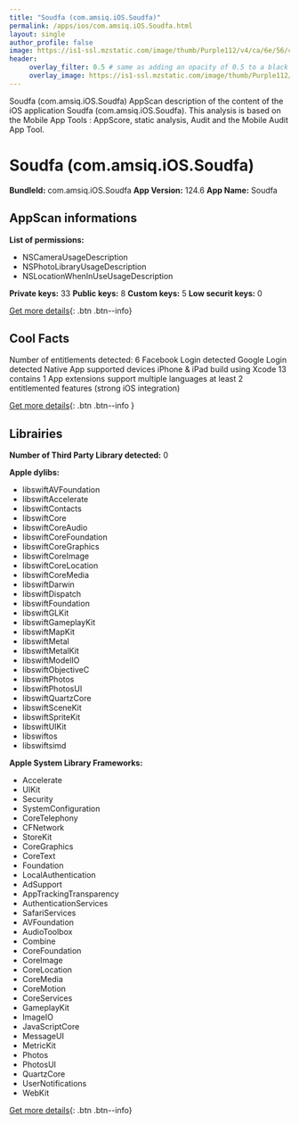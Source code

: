 ```yaml
---
title: "Soudfa (com.amsiq.iOS.Soudfa)"
permalink: /apps/ios/com.amsiq.iOS.Soudfa.html
layout: single
author_profile: false
image: https://is1-ssl.mzstatic.com/image/thumb/Purple112/v4/ca/6e/56/ca6e5611-3679-6b10-ec24-d7b23b6d1dec/AppIcon-0-0-1x_U007emarketing-0-0-0-7-0-0-sRGB-0-0-0-GLES2_U002c0-512MB-85-220-0-0.png/512x512bb.jpg
header: 
     overlay_filter: 0.5 # same as adding an opacity of 0.5 to a black background
     overlay_image: https://is1-ssl.mzstatic.com/image/thumb/Purple112/v4/ca/6e/56/ca6e5611-3679-6b10-ec24-d7b23b6d1dec/AppIcon-0-0-1x_U007emarketing-0-0-0-7-0-0-sRGB-0-0-0-GLES2_U002c0-512MB-85-220-0-0.png/512x512bb.jpg
---
```

Soudfa (com.amsiq.iOS.Soudfa) AppScan description of the content of the iOS application Soudfa (com.amsiq.iOS.Soudfa). This analysis is based on the Mobile App Tools : AppScore, static analysis, Audit and the Mobile Audit App Tool.

# Soudfa (com.amsiq.iOS.Soudfa)

**BundleId:** com.amsiq.iOS.Soudfa
**App Version:** 124.6
**App Name:** Soudfa


## AppScan informations 

**List of permissions:** 
- NSCameraUsageDescription
- NSPhotoLibraryUsageDescription
- NSLocationWhenInUseUsageDescription
  
  
**Private keys:** 33
**Public keys:** 8
**Custom keys:** 5
**Low securit keys:** 0
  
[Get more details](/pricing.html){: .btn .btn--info}

## Cool Facts

Number of entitlements detected: 6
Facebook Login detected
Google Login detected
Native App
supported devices iPhone & iPad
build using Xcode 13
contains 1 App extensions
support multiple languages
at least 2 entitlemented features (strong iOS integration)
  
[Get more details](/pricing.html){: .btn .btn--info }

## Librairies 
**Number of Third Party Library detected:** 0


**Apple dylibs:**
- libswiftAVFoundation
- libswiftAccelerate
- libswiftContacts
- libswiftCore
- libswiftCoreAudio
- libswiftCoreFoundation
- libswiftCoreGraphics
- libswiftCoreImage
- libswiftCoreLocation
- libswiftCoreMedia
- libswiftDarwin
- libswiftDispatch
- libswiftFoundation
- libswiftGLKit
- libswiftGameplayKit
- libswiftMapKit
- libswiftMetal
- libswiftMetalKit
- libswiftModelIO
- libswiftObjectiveC
- libswiftPhotos
- libswiftPhotosUI
- libswiftQuartzCore
- libswiftSceneKit
- libswiftSpriteKit
- libswiftUIKit
- libswiftos
- libswiftsimd


**Apple System Library Frameworks:**
- Accelerate
- UIKit
- Security
- SystemConfiguration
- CoreTelephony
- CFNetwork
- StoreKit
- CoreGraphics
- CoreText
- Foundation
- LocalAuthentication
- AdSupport
- AppTrackingTransparency
- AuthenticationServices
- SafariServices
- AVFoundation
- AudioToolbox
- Combine
- CoreFoundation
- CoreImage
- CoreLocation
- CoreMedia
- CoreMotion
- CoreServices
- GameplayKit
- ImageIO
- JavaScriptCore
- MessageUI
- MetricKit
- Photos
- PhotosUI
- QuartzCore
- UserNotifications
- WebKit


  
[Get more details](/pricing.html){: .btn .btn--info}


